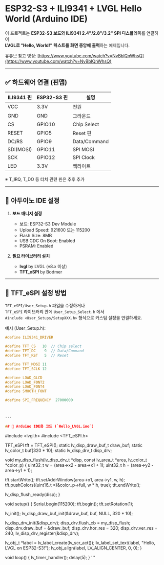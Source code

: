 
# ESP32-S3 + ILI9341 + LVGL Hello World (Arduino IDE)

이 프로젝트는 **ESP32-S3 보드와 ILI9341 2.4"/2.8"/3.2" SPI 디스플레이**를 연결하여  
**LVGL로 "Hello, World!" 텍스트를 화면 중앙에 출력**하는 예제입니다.

유튜브 참고 영상: [https://www.youtube.com/watch?v=NvBblQnWhsQ](https://www.youtube.com/watch?v=NvBblQnWhsQ)

---

## ✅ 하드웨어 연결 (핀맵)

| ILI9341 핀 | ESP32-S3 핀 | 설명       |
|------------|-------------|------------|
| VCC        | 3.3V        | 전원       |
| GND        | GND         | 그라운드   |
| CS         | GPIO10      | Chip Select |
| RESET      | GPIO5       | Reset 핀    |
| DC/RS      | GPIO9       | Data/Command |
| SDI(MOSI)  | GPIO11      | SPI MOSI    |
| SCK        | GPIO12      | SPI Clock   |
| LED        | 3.3V        | 백라이트    |

※ T_IRQ, T_DO 등 터치 관련 핀은 추후 추가

---

## 🔧 아두이노 IDE 설정

1. **보드 매니저 설정**
   - 보드: ESP32-S3 Dev Module
   - Upload Speed: 921600 또는 115200
   - Flash Size: 8MB
   - USB CDC On Boot: Enabled
   - PSRAM: Enabled

2. **필요 라이브러리 설치**
   - **lvgl** by LVGL (v8.x 이상)
   - **TFT_eSPI** by Bodmer

---

## 📁 TFT_eSPI 설정 방법

`TFT_eSPI/User_Setup.h` 파일을 수정하거나  
`TFT_eSPI` 라이브러리 안에 `User_Setup_Select.h` 에서  
`#include <User_Setups/SetupXXX.h>` 형식으로 커스텀 설정을 연결하세요.

예시 (User_Setup.h):
```cpp
#define ILI9341_DRIVER

#define TFT_CS   10  // Chip select
#define TFT_DC    9  // Data/Command
#define TFT_RST   5  // Reset

#define TFT_MOSI 11
#define TFT_SCLK 12

#define LOAD_GLCD
#define LOAD_FONT2
#define LOAD_FONT4
#define SMOOTH_FONT

#define SPI_FREQUENCY  27000000



---

## 📄 Arduino IDE용 코드 (`Hello_LVGL.ino`)

```
#include <lvgl.h>
#include <TFT_eSPI.h>

TFT_eSPI tft = TFT_eSPI(); 
static lv_disp_draw_buf_t draw_buf;
static lv_color_t buf[320 * 10]; 
static lv_disp_drv_t disp_drv;

void my_disp_flush(lv_disp_drv_t *disp, const lv_area_t *area, lv_color_t *color_p) {
  uint32_t w = (area->x2 - area->x1 + 1);
  uint32_t h = (area->y2 - area->y1 + 1);

  tft.startWrite();
  tft.setAddrWindow(area->x1, area->y1, w, h);
  tft.pushColors((uint16_t *)&color_p->full, w * h, true);
  tft.endWrite();

  lv_disp_flush_ready(disp);
}

void setup() {
  Serial.begin(115200);
  tft.begin();
  tft.setRotation(1);

  lv_init();
  lv_disp_draw_buf_init(&draw_buf, buf, NULL, 320 * 10);

  lv_disp_drv_init(&disp_drv);
  disp_drv.flush_cb = my_disp_flush;
  disp_drv.draw_buf = &draw_buf;
  disp_drv.hor_res = 320;
  disp_drv.ver_res = 240;
  lv_disp_drv_register(&disp_drv);

  lv_obj_t *label = lv_label_create(lv_scr_act());
  lv_label_set_text(label, "Hello, LVGL on ESP32-S3!");
  lv_obj_align(label, LV_ALIGN_CENTER, 0, 0);
}

void loop() {
  lv_timer_handler();
  delay(5);
}
'''
